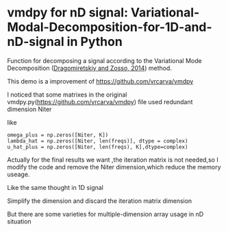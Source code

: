 # vmdpy for nD signal: Variational-Modal-Decomposition-for-1D-and-nD-signal in Python

Function for decomposing a signal according to the Variational Mode Decomposition ([Dragomiretskiy and Zosso, 2014](https://doi.org/10.1109/TSP.2013.2288675)) method.  

This demo is a improvement of https://github.com/vrcarva/vmdpy

I noticed that some matrixes in the original vmdpy.py(https://github.com/vrcarva/vmdpy) file used redundant dimension Niter

like
```
omega_plus = np.zeros([Niter, K])
lambda_hat = np.zeros([Niter, len(freqs)], dtype = complex)
u_hat_plus = np.zeros([Niter, len(freqs), K],dtype=complex)   
```
Actually for the final results we want ,the iteration matrix is not needed,so I modify the code and remove the Niter dimension,which reduce the memory useage.

Like the same thought in 1D signal

Simplify the dimension and discard the iteration matrix dimension

But there are some varieties for multiple-dimension array usage in nD situation 
